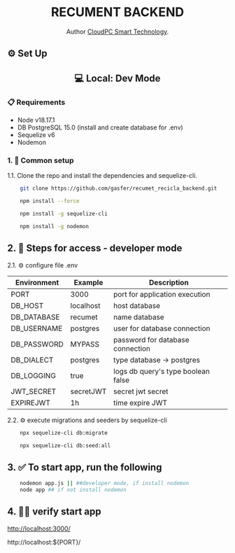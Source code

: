 <h1 align="center">RECUMENT BACKEND</h1>
<p align="center">Author <a href="https://www.linkedin.com/in/gaston-fern%C3%A1ndez-flores/">CloudPC Smart Technology</a>.</p>


## ⚙️ Set Up
<h2 align="center">💻 Local: Dev Mode </h2> 

### 📋 Requirements

* Node v18.17.1
* DB PostgreSQL 15.0 (install and create database for .env)
* Sequelize v6
* Nodemon

### 1. 📌 Common setup

1.1. Clone the repo and install the dependencies and sequelize-cli.

```bash
    git clone https://github.com/gasfer/recumet_recicla_backend.git
```
```bash
    npm install --force
```
```bash
    npm install -g sequelize-cli
```
```bash
    npm install -g nodemon
```

## 2. 👾 Steps for access - developer mode

2.1. ⚙️ configure file .env

| Environment  | Example | Description |
| -- | -- | --|
PORT | 3000 | port for application execution
DB_HOST | localhost | host database
DB_DATABASE | recumet | name database
DB_USERNAME | postgres | user for database connection
DB_PASSWORD | MYPASS | password for database connection
DB_DIALECT | postgres | type database -> postgres || mysql
DB_LOGGING | true | logs db query's type boolean false || true
JWT_SECRET | secretJWT | secret jwt secret
EXPIREJWT | 1h | time expire JWT


2.2. ⚙️ execute migrations and seeders by sequelize-cli

```bash
    npx sequelize-cli db:migrate 
```
```bash
    npx sequelize-cli db:seed:all 
```
## 3. ✅ To start app, run the following

```bash
    nodemon app.js || ##developer mode, if install nodemon
    node app ## if not install nodemon
```
## 4. 🥳✅ verify start app

[http://localhost:3000/](http://localhost:3000/)

http://localhost:${PORT}/
